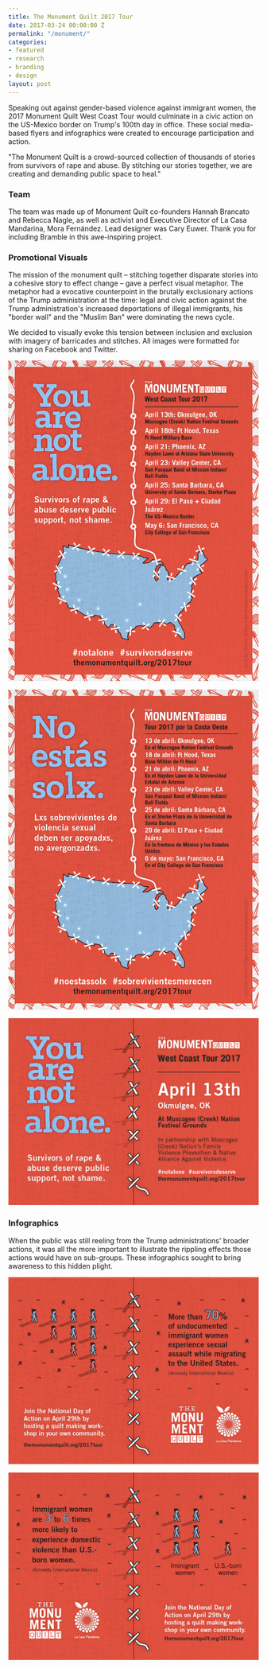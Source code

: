 ```yaml
---
title: The Monument Quilt 2017 Tour
date: 2017-03-24 00:00:00 Z
permalink: "/monument/"
categories:
- featured
- research
- branding
- design
layout: post
---
```


Speaking out against gender-based violence against immigrant women, the 2017 Monument Quilt West Coast Tour would culminate in a civic action on the US-Mexico border on Trump's 100th day in office. These social media-based flyers and infographics were created to encourage participation and action.

"The Monument Quilt is a crowd-sourced collection of thousands of stories from survivors of rape and abuse. By stitching our stories together, we are creating and demanding public space to heal."

### Team

The team was made up of Monument Quilt co-founders Hannah Brancato and Rebecca Nagle, as well as activist and Executive Director of La Casa Mandarina, Mora Fernández. Lead designer was Cary Euwer. Thank you for including Bramble in this awe-inspiring project. 

### Promotional Visuals

The mission of the monument quilt – stitching together disparate stories into a cohesive story to effect change – gave a perfect visual metaphor. The metaphor had a evocative counterpoint in the brutally exclusionary actions of the Trump administration at the time: legal and civic action against the Trump administration's increased deportations of illegal immigrants, his "border wall" and the "Muslim Ban" were dominating the news cycle.

We decided to visually evoke this tension between inclusion and exclusion with imagery of barricades and stitches. All images were formatted for sharing on Facebook and Twitter.

![Social Media Promo - English](/img/monument_promo1.jpg) 

![Social Media Promo - Spanish](/img/monument_promo2.jpg) 

![Social Media Promo - Tour Stop](/img/monument_promo3.jpg) 

### Infographics

When the public was still reeling from the Trump administrations' broader actions, it was all the more important to illustrate the rippling effects those actions would have on sub-groups. These infographics sought to bring awareness to this hidden plight.

![Social Media Infographic 1](/img/monument_infographic1.jpg)

![Social Media Infographic 2](/img/monument_infographic2.jpg)
